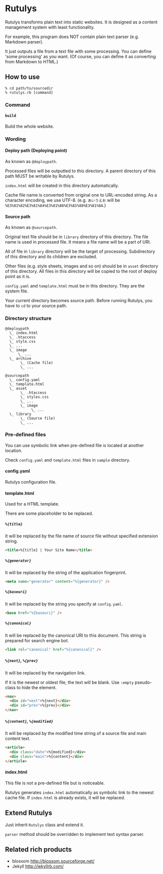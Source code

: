 Rutulys
=======
Rutulys transforms plain text into static websites.
It is designed as a content management system with least functionality.

For example, this program does NOT contain plain text parser (e.g. Markdown parser).

It just outputs a file from a text file with some processing.
You can define 'some processing' as you want.
(Of course, you can define it as converting from Markdown to HTML.)


How to use
----------
```
% cd path/to/sourcedir
% rutulys.rb [command]
```

### Command

#### `build`
Build the whole website.

### Wording

#### Deploy path (Deploying point)
As known as `@deploypath`.

Processed files will be outputted to this directory.
A parent directory of this path MUST be writable by Rutulys.

`index.html` will be created in this directory automatically.

Cache file name is converted from original one to URL-encoded string.
As a character encoding, we use UTF-8.
(e.g. `あいうえお` will be `%E3%81%82%E3%81%84%E3%81%86%E3%81%88%E3%81%8A`.)

#### Source path
As known as `@sourcepath`.

Original text file should be in `library` directory of this directory.
The file name is used in processed file.
It means a file name will be a part of URI.

All of file in `library` directory will be the target of processing.
Subdirectory of this directory and its children are excluded.

Other files (e.g. style sheets, images and so on) should be in `asset` directory of this directory.
All files in this directory will be copied to the root of deploy point as it is.

`config.yaml` and `template.html` must be in this directory.
They are the system file.

Your current directory becomes source path.
Before running Rutulys, you have to `cd` to your source path.

### Directory structure

```
@deploypath
  \_ index.html
  \_ .htaccess
  \_ style.css
  \_ ...
  \_ image
      \_ ...
  \_ archive
       \_ (Cache file)
       \_ ...

@sourcepath
  \_ config.yaml
  \_ template.html
  \_ asset
       \_ .htaccess
       \_ styles.css
       \_ ...
       \_ image
            \_ ...
  \_ library
       \_ (Source file)
       \_ ...
```

### Pre-defined files

You can use symbolic link when pre-defined file is located at another location.

Check `config.yaml` and `template.html` files in `sample` directory.

#### config.yaml
Rutulys configuration file.

#### template.html
Used for a HTML template.

There are some placeholder to be replaced.

##### `%{title}`
It will be replaced by the file name of source file without specified extension string.

```HTML
<title>%{title} | Your Site Name</title>
```

##### `%{generator}`
It will be replaced by the string of the application fingerprint.

```HTML
<meta name="generator" content="%{generator}" />
```

##### `%{baseuri}`
It will be replaced by the string you specify at `config.yaml`.

```HTML
<base href="%{baseuri}" />
```

##### `%{canonical}`
It will be replaced by the canonical URI to this document.
This string is prepared for search engine bot.

```HTML
<link rel="canonical" href="%{canonical}" />
```

##### `%{next}`, `%{prev}`
It will be replaced by the navigation link.

If it is the newest or oldest file, the text will be blank.
Use `:empty` pseudo-class to hide the element.

```HTML
<nav>
  <div id="next">%{next}</div>
  <div id="prev">%{prev}</div>
</nav>
```

##### `%{content}`, `%{modified}`
It will be replaced by the modified time string of a source file and main content text.

```HTML
<article>
  <div class="date">%{modified}</div>
  <div class="main">%{content}</div>
</article>
```

#### index.html
This file is not a pre-defined file but is noticeable.

Rutulys generates `index.html` automatically as symbolic link to the newest cache file.
If `index.html` is already exists, it will be replaced.


Extend Rutulys
--------------
Just inherit `Rutulys` class and extend it.

`parser` method should be overridden to implement text syntax parser.


Related rich products
---------------------
- blosxom http://blosxom.sourceforge.net/
- Jekyll  http://jekyllrb.com/

